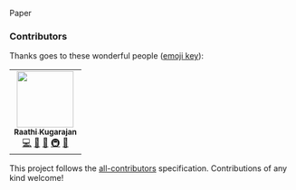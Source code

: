 Paper

### Contributors

Thanks goes to these wonderful people ([emoji key](https://allcontributors.org/docs/en/emoji-key)):

<!-- ALL-CONTRIBUTORS-LIST:START - Do not remove or modify this section -->
<!-- prettier-ignore-start -->
<!-- markdownlint-disable -->
<table>
  <tr>
    <td align="center"><a href="https://github.com/Raathigesh"><img src="https://avatars.githubusercontent.com/u/3108160?v=4?s=100" width="100px;" alt=""/><br /><sub><b>Raathi Kugarajan</b></sub></a><br /><a href="https://github.com/Raathigesh/Jest tools/commits?author=Raathigesh" title="Code">💻</a> <a href="https://github.com/Raathigesh/Jest tools/commits?author=Raathigesh" title="Documentation">📖</a> <a href="#ideas-Raathigesh" title="Ideas, Planning, & Feedback">🤔</a> <a href="#infra-Raathigesh" title="Infrastructure (Hosting, Build-Tools, etc)">🚇</a> <a href="#maintenance-Raathigesh" title="Maintenance">🚧</a></td>
  </tr>
</table>

<!-- markdownlint-restore -->
<!-- prettier-ignore-end -->

<!-- ALL-CONTRIBUTORS-LIST:END -->

This project follows the [all-contributors](https://github.com/all-contributors/all-contributors) specification. Contributions of any kind welcome!

